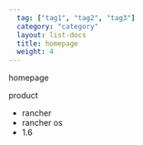 ```yaml
---
  tag: ["tag1", "tag2", "tag3"]
  category: "category"
  layout: list-docs
  title: homepage
  weight: 4
---
```


homepage

product 
- rancher
- rancher os
- 1.6
